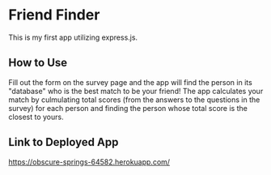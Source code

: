# Friend Finder 
This is my first app utilizing express.js. 
## How to Use 
Fill out the form on the survey page and the 
app will find the person in its "database" 
who is the best match to be your friend! The 
app calculates your match by culmulating total 
scores (from the answers to the questions 
in the survey) for each person and finding 
the person whose total score is the closest 
to yours. 
## Link to Deployed App
https://obscure-springs-64582.herokuapp.com/